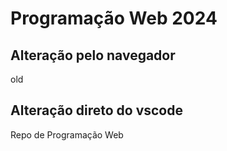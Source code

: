 # Programação Web 2024

## Alteração pelo navegador

old

## Alteração direto do vscode

Repo de Programação Web

